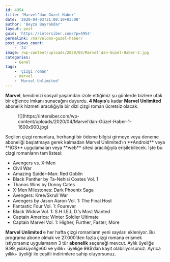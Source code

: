 ```yaml
---
id: 4954
title: 'Marvel’dan Güzel Haber'
date: '2020-04-03T21:00:10+03:00'
author: 'Beyza Bayrakdar'
layout: post
guid: 'https://intersiber.com/?p=4954'
permalink: /marveldan-guzel-haber/
post_views_count:
    - '24'
image: /wp-content/uploads/2020/04/Marvel’dan-Güzel-Haber-2.jpg
categories:
    - Genel
tags:
    - 'çizgi roman'
    - marvel
    - 'Marvel Unlimited'
---
```


**Marvel**, kendimizi sosyal yaşamdan izole ettiğimiz şu günlerde bizlere ufak bir eğlence imkanı sunacağını duyurdu. **4 Mayıs**‘a kadar **Marvel Unlimited** abonelik hizmeti aracılığıyla bir dizi çizgi roman ücretsiz olacak.

<figure class="wp-block-image size-large">![](https://intersiber.com/wp-content/uploads/2020/04/Marvel’dan-Güzel-Haber-1-1600x900.jpg)</figure>Seçilen çizgi romanlara, herhangi bir ödeme bilgisi girmeye veya deneme aboneliği başlatmaya gerek kalmadan Marvel Unlimited’ın **Android** veya **iOS** uygulamaları veya **web** sitesi aracılığıyla erişilebilecek. İşte bu çizgi romanların tam listesi:

- Avengers vs. X-Men
- Civil War
- Amazing Spider-Man: Red Goblin
- Black Panther by Ta-Nehisi Coates Vol. 1
- Thanos Wins by Donny Cates
- X-Men Milestones: Dark Phoenix Saga
- Avengers: Kree/Skrull War
- Avengers by Jason Aaron Vol. 1: The Final Host
- Fantastic Four Vol. 1: Fourever
- Black Widow Vol. 1: S.H.I.E.L.D.’s Most Wanted
- Captain America: Winter Soldier Ultimate
- Captain Marvel Vol. 1: Higher, Further, Faster, More

**Marvel Unlimited**‘e her hafta çizgi romanların yeni sayıları ekleniyor. Bu programa abone olmak ve 27.000’den fazla çizgi romana erişmek istiyorsanız uygulamanın 3 tür **abonelik** seçeneği mevcut. Aylık üyeliğe 9.99$, yıllık üyeliğe 60$ ve yıllık+ üyeliğe 99$’dan kayıt olabiliyorsunuz. Ayrıca yıllık+ üyeliği ile çeşitli indirimlere sahip oluyorsunuz.